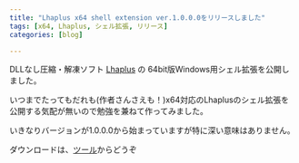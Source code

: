```yaml
---
title: "Lhaplus x64 shell extension ver.1.0.0.0をリリースしました"
tags: [x64, Lhaplus, シェル拡張, リリース]
categories: [blog]

---
```


DLLなし圧縮・解凍ソフト [Lhaplus][1] の 64bit版Windows用シェル拡張を公開しました。

いつまでたってもだれも(作者さんさえも！)x64対応のLhaplusのシェル拡張を公開する気配が無いので勉強を兼ねて作ってみました。

いきなりバージョンが1.0.0.0から始まっていますが特に深い意味はありません。

ダウンロードは、[ツール][2]からどうぞ

 [1]: http://hoehoe.com/
 [2]: http://www.sharkpp.net/soft/tool.html